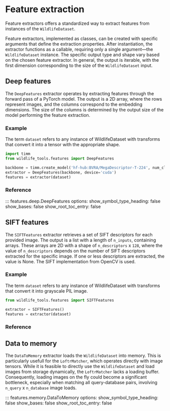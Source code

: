 # Feature extraction
Feature extractors offers a standardized way to extract features from instances of the `WildlifeDataset`.

Feature extractors, implemented as classes, can be created with specific arguments that define the extraction properties. After instantiation, the extractor functions as a callable, requiring only a single argument—the `WildlifeDataset` instance. The specific output type and shape vary based on the chosen feature extractor. In general, the output is iterable, with the first dimension corresponding to the size of the `WildlifeDataset` input.

## Deep features


The `DeepFeatures` extractor operates by extracting features through the forward pass of a PyTorch model. The output is a 2D array, where the rows represent images, and the columns correspond to the embedding dimensions. The size of the columns is determined by the output size of the model performing the feature extraction.

### Example
The term `dataset` refers to any instance of WildlifeDataset with transforms that convert it into a tensor with the appropriate shape.

```Python
import timm
from wildlife_tools.features import DeepFeatures

backbone = timm.create_model('hf-hub:BVRA/MegaDescriptor-T-224', num_classes=0, pretrained=True)
extractor = DeepFeatures(backbone, device='cuda')
features = extractor(dataset)
```

### Reference
::: features.deep.DeepFeatures
    options:
      show_symbol_type_heading: false
      show_bases: false
      show_root_toc_entry: false



## SIFT features
The `SIFTFeatures` extractor retrieves a set of SIFT descriptors for each provided image. The output is a list with a length of `n_inputs`, containing arrays. These arrays are 2D with a shape of `n_descriptors` x `128`, where the value of `n_descriptors` depends on the number of SIFT descriptors extracted for the specific image. If one or less descriptors are extracted, the value is None.  The SIFT implementation from OpenCV is used.

### Example
The term `dataset` refers to any instance of WildlifeDataset with transforms that convert it into grayscale PIL image.

```Python
from wildlife_tools.features import SIFTFeatures

extractor = SIFTFeatures()
features = extractor(dataset)
```


### Reference
<!-- ::: features.sift.SIFTFeatures
    options:
      show_symbol_type_heading: false
      show_bases: false
      show_root_toc_entry: false

 -->

## Data to memory

The `DataToMemory` extractor loads the `WildlifeDataset` into memory. This is particularly usefull for the `LoftrMatcher`, which operates directly with image tensors. While it is feasible to directly use the `WildlifeDataset` and load images from storage dynamically, the `LoftrMatcher` lacks a loading buffer. Consequently, loading images on the fly could become a significant bottleneck, especially when matching all query-database pairs, involving `n_query` x `n_database` image loads.

::: features.memory.DataToMemory
    options:
      show_symbol_type_heading: false
      show_bases: false
      show_root_toc_entry: false